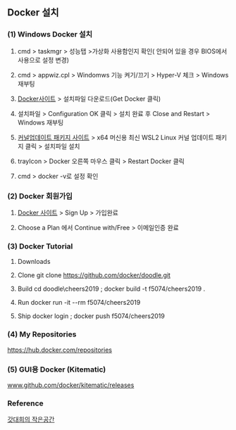 ## Docker 설치

### (1) Windows Docker 설치

1. cmd > taskmgr > 성능탭 >가상화 사용함인지 확인( 안되어 있을 경우 BIOS에서 사용으로 설정 변경)

2. cmd > appwiz.cpl > Windomws 기능 켜기/끄기 > Hyper-V 체크 > Windows 재부팅

3. [Docker사이트](https://hub.docker.com/editions/community/docker-ce-desktop-windows/) > 설치파일 다운로드(Get Docker 클릭)

4. 설치파일 > Configuration OK 클릭 > 설치 완료 후 Close and Restart > Windows 재부팅

5. [커널업데이트 패키지 사이트](https://aka.ms/wsl2kernel) > x64 머신용 최신 WSL2 Linux 커널 업데이트 패키지 클릭 > 설치파일 설치

6. trayIcon > Docker 오른쪽 마우스 클릭 > Restart Docker 클릭

7. cmd > docker -v로 설정 확인

### (2) Docker 회원가입

1. [Docker 사이트](https://hub.docker.com/) > Sign Up > 가입완료

2. Choose a Plan 에서 Continue with/Free > 이메일인증 완료

### (3) Docker Tutorial

1. Downloads 

2. Clone
    git clone https://github.com/docker/doodle.git
   
3. Build
    cd doodle\cheers2019 ; docker build -t f5074/cheers2019 .
   
4. Run
    docker run -it --rm f5074/cheers2019
5. Ship
    docker login ; docker push f5074/cheers2019

### (4) My Repositories
https://hub.docker.com/repositories

### (5) GUI용 Docker (Kitematic)

www.github.com/docker/kitematic/releases


### Reference
[갓대희의 작은공간](https://goddaehee.tistory.com/251)